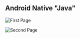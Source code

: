 ## Android Native "Java"
![First Page](https://github.com/mariamalbarghouti/assignment_1/assets/42280065/36756881-a51f-4fb1-a813-f6e3066590e2)

![Second Page](https://github.com/mariamalbarghouti/assignment_1/assets/42280065/c6d9bad0-97f1-41ef-9d90-108822582aad)
